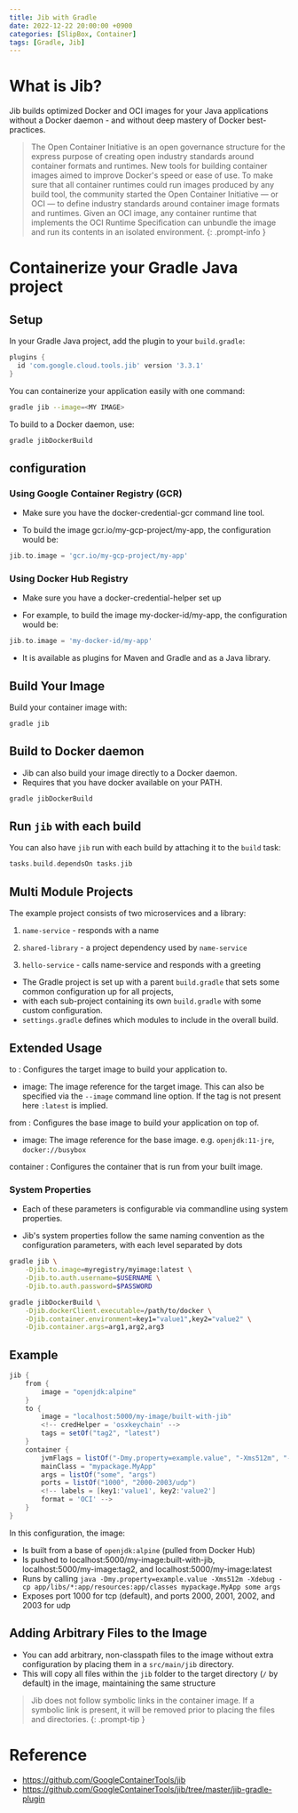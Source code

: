```yaml
---
title: Jib with Gradle
date: 2022-12-22 20:00:00 +0900
categories: [SlipBox, Container]
tags: [Gradle, Jib]
---
```


# What is Jib?
Jib builds optimized Docker and OCI images for your Java applications without a Docker daemon - and without deep mastery of Docker best-practices. 

> The Open Container Initiative is an open governance structure for the express purpose of creating open industry standards around container formats and runtimes. New tools for building container images aimed to improve Docker's speed or ease of use. To make sure that all container runtimes could run images produced by any build tool, the community started the Open Container Initiative — or OCI — to define industry standards around container image formats and runtimes. Given an OCI image, any container runtime that implements the OCI Runtime Specification can unbundle the image and run its contents in an isolated environment.
{: .prompt-info }

# Containerize your Gradle Java project

## Setup

In your Gradle Java project, add the plugin to your `build.gradle`:

```gradle
plugins {
  id 'com.google.cloud.tools.jib' version '3.3.1'
}
```

You can containerize your application easily with one command:

```bash
gradle jib --image=<MY IMAGE>
```

To build to a Docker daemon, use:

```bash
gradle jibDockerBuild
```

## configuration

### Using Google Container Registry (GCR)

- Make sure you have the docker-credential-gcr command line tool.

- To build the image gcr.io/my-gcp-project/my-app, the configuration would be:

```gradle
jib.to.image = 'gcr.io/my-gcp-project/my-app'
```

### Using Docker Hub Registry

- Make sure you have a docker-credential-helper set up

- For example, to build the image my-docker-id/my-app, the configuration would be:

```gradle
jib.to.image = 'my-docker-id/my-app'
```

- It is available as plugins for Maven and Gradle and as a Java library.

## Build Your Image

Build your container image with:

```bash
gradle jib
```

## Build to Docker daemon

- Jib can also build your image directly to a Docker daemon.
- Requires that you have docker available on your PATH.

```bash
gradle jibDockerBuild
```

## Run `jib` with each build

You can also have `jib` run with each build by attaching it to the `build` task:

```gradle
tasks.build.dependsOn tasks.jib
```

## Multi Module Projects

The example project consists of two microservices and a library:

1. `name-service` - responds with a name

2. `shared-library` - a project dependency used by `name-service`

3. `hello-service` - calls name-service and responds with a greeting

- The Gradle project is set up with a parent `build.gradle` that sets some common configuration up for all projects, 
- with each sub-project containing its own `build.gradle` with some custom configuration. 
- `settings.gradle` defines which modules to include in the overall build.



## Extended Usage

to : Configures the target image to build your application to.

- image: The image reference for the target image. This can also be specified via the `--image` command line option. If the tag is not present here `:latest` is implied.

from : Configures the base image to build your application on top of.

- image: The image reference for the base image. e.g. `openjdk:11-jre`, `docker://busybox`

container : Configures the container that is run from your built image.

### System Properties

- Each of these parameters is configurable via commandline using system properties.

- Jib's system properties follow the same naming convention as the configuration parameters, with each level separated by dots

```bash
gradle jib \
    -Djib.to.image=myregistry/myimage:latest \
    -Djib.to.auth.username=$USERNAME \
    -Djib.to.auth.password=$PASSWORD

gradle jibDockerBuild \
    -Djib.dockerClient.executable=/path/to/docker \
    -Djib.container.environment=key1="value1",key2="value2" \
    -Djib.container.args=arg1,arg2,arg3
```

## Example

```gradle
jib {
    from {
        image = "openjdk:alpine"
    }
    to {
        image = "localhost:5000/my-image/built-with-jib"
        <!-- credHelper = 'osxkeychain' -->
        tags = setOf("tag2", "latest")
    }
    container {
        jvmFlags = listOf("-Dmy.property=example.value", "-Xms512m", "-Xdebug")
        mainClass = "mypackage.MyApp"
        args = listOf("some", "args")
        ports = listOf("1000", "2000-2003/udp")
        <!-- labels = [key1:'value1', key2:'value2']
        format = 'OCI' -->
    }
}
```

In this configuration, the image:

- Is built from a base of `openjdk:alpine` (pulled from Docker Hub)
- Is pushed to localhost:5000/my-image:built-with-jib, localhost:5000/my-image:tag2, and localhost:5000/my-image:latest
- Runs by calling `java -Dmy.property=example.value -Xms512m -Xdebug -cp app/libs/*:app/resources:app/classes mypackage.MyApp some args`
- Exposes port 1000 for tcp (default), and ports 2000, 2001, 2002, and 2003 for udp

## Adding Arbitrary Files to the Image

- You can add arbitrary, non-classpath files to the image without extra configuration by placing them in a `src/main/jib` directory.
- This will copy all files within the `jib` folder to the target directory (`/` by default) in the image, maintaining the same structure
> Jib does not follow symbolic links in the container image. If a symbolic link is present, it will be removed prior to placing the files and directories.
{: .prompt-tip }


# Reference
- https://github.com/GoogleContainerTools/jib
- https://github.com/GoogleContainerTools/jib/tree/master/jib-gradle-plugin
